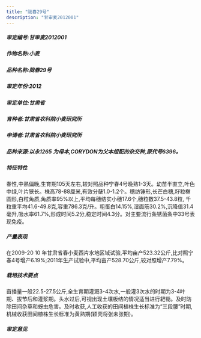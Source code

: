 ```yaml
---
title: "陇春29号"
description: "甘审麦2012001"
---
```

##### 审定编号:甘审麦2012001

##### 作物名称:小麦

##### 品种名称:陇春29号

##### 审定年份:2012

##### 审定单位:甘肃省

##### 育种者:甘肃省农科院小麦研究所

##### 申请者:甘肃省农科院小麦研究所

##### 品种来源:以永1265 为母本,CORYDON为父本组配的杂交种,原代号6396。

##### 特征特性
春性,中熟偏晚,生育期105天左右,较对照品种宁春4号晚熟1-3天。幼苗半直立,叶色中绿,叶片狭长。株高78-88厘米,有效分蘖1.0-1.2个。穗纺锤形,长芒白穗,籽粒椭圆形,白粒角质,角质率95%以上,平均每穗结实小穗17.6个,穗粒数37.5-43.8粒, 千粒重平均41.6-49.8克,容重786.3克/升。粗蛋白14.15%,湿面筋30.2%,沉降值31.4毫升,吸水率61.7%,形成时间5.2分,稳定时间4.3分。对主要流行条锈菌条中33号表现免疫。

##### 产量表现
在2009-20 10 年甘肃省春小麦西片水地区域试验,平均亩产523.32公斤,比对照宁春4号增产6.19%;2011年生产试验中,平均亩产528.70公斤,较对照增产7.79%。 

##### 栽培技术要点
亩播量一般22.5-27.5公斤,全生育期灌溉3-4次水,一般灌3次水的时期为3-4叶期、拔节后和灌浆期。头水过后,可视出现土壤板结的情况适当进行耙锄。及时防除田间杂草和蚜虫危害。及时收获,人工收获的田间植株生长标准为“三段腰”时期,机械收获田间植株生长标准为黄熟期(颖壳将张未张期)。      

##### 审定意见

